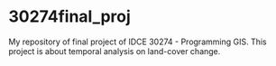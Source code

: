 # 30274final_proj
My repository of final project of IDCE 30274 - Programming GIS. This project is about temporal analysis on land-cover change.
